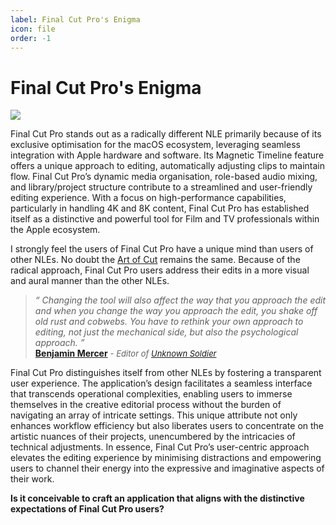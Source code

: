 ```yaml
---
label: Final Cut Pro's Enigma
icon: file
order: -1
---
```

# Final Cut Pro's Enigma

![](https://upload.wikimedia.org/wikipedia/en/9/9f/2015_Final_Cut_Pro_Logo.png)

Final Cut Pro stands out as a radically different NLE primarily because of its exclusive optimisation for the macOS ecosystem, leveraging seamless integration with Apple hardware and software. Its Magnetic Timeline feature offers a unique approach to editing, automatically adjusting clips to maintain flow. Final Cut Pro’s dynamic media organisation, role-based audio mixing, and library/project structure contribute to a streamlined and user-friendly editing experience. With a focus on high-performance capabilities, particularly in handling 4K and 8K content, Final Cut Pro has established itself as a distinctive and powerful tool for Film and TV professionals within the Apple ecosystem.

I strongly feel the users of Final Cut Pro have a unique mind than users of other NLEs. No doubt the [Art of Cut](https://www.amazon.com/Art-Cut-Steve-Hullfish/dp/113823866X) remains the same. Because of the radical approach, Final Cut Pro users address their edits in a more visual and aural manner than the other NLEs.

> _“ Changing the tool will also affect the way that you approach the edit and when you change the way you approach the edit, you shake off old rust and cobwebs. You have to rethink your own approach to editing, not just the mechanical side, but also the psychological approach. ”_<br />
> **[Benjamin Mercer](https://www.provideocoalition.com/art-of-the-cut-with-ben-mercer-on-editing-unknown-soldier-in-fcp-x)** <font size="2">- _Editor of [Unknown Soldier](https://www.imdb.com/title/tt4065552/)_</font>

Final Cut Pro distinguishes itself from other NLEs by fostering a transparent user experience. The application’s design facilitates a seamless interface that transcends operational complexities, enabling users to immerse themselves in the creative editorial process without the burden of navigating an array of intricate settings. This unique attribute not only enhances workflow efficiency but also liberates users to concentrate on the artistic nuances of their projects, unencumbered by the intricacies of technical adjustments. In essence, Final Cut Pro’s user-centric approach elevates the editing experience by minimising distractions and empowering users to channel their energy into the expressive and imaginative aspects of their work.

**Is it conceivable to craft an application that aligns with the distinctive expectations of Final Cut Pro users?**